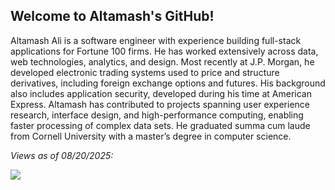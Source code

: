 ## Welcome to Altamash's GitHub!

Altamash Ali is a software engineer with experience building full-stack applications for Fortune 100 firms. He has worked extensively across data, web technologies, analytics, and design. Most recently at J.P. Morgan, he developed electronic trading systems used to price and structure derivatives, including foreign exchange options and futures. His background also includes application security, developed during his time at American Express. Altamash has contributed to projects spanning user experience research, interface design, and high-performance computing, enabling faster processing of complex data sets. He graduated summa cum laude from Cornell University with a master’s degree in computer science. 

*Views as of 08/20/2025:*

![](https://komarev.com/ghpvc/?username=altamashali&color=33443c&style=flat) 
